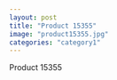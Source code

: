 ```yaml
---
layout: post
title: "Product 15355"
image: "product15355.jpg"
categories: "category1"
---
```

Product 15355
